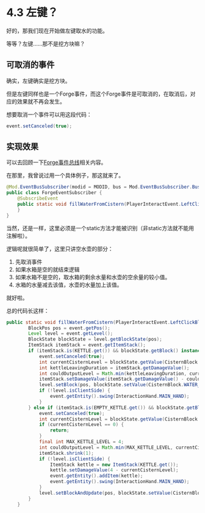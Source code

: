# 4.3 左键？

好的，那我们现在开始做左键取水的功能。

等等？左键……那不是挖方块嘛？

## 可取消的事件

确实，左键确实是挖方块。

但是左键同样也是一个Forge事件，而这个Forge事件是可取消的，在取消后，对应的效果就不再会发生。

想要取消一个事件可以用这段代码：

```java
event.setCanceled(true);
```

## 实现效果

可以去回顾一下[Forge事件总线](../basic/conceptions.md#forge事件总线)相关内容。

在那里，我曾说过用一个具体例子，那这就来了。

```java
@Mod.EventBusSubscriber(modid = MODID, bus = Mod.EventBusSubscriber.Bus.FORGE)
public class ForgeEventSubscriber {
    @SubscribeEvent
    public static void fillWaterFromCistern(PlayerInteractEvent.LeftClickBlock event) {
    }
}
```

当然，还是一样，这里必须是一个static方法才能被识别（非static方法就不能用注解啦）。

逻辑呢就很简单了，这里只讲空水壶的部分：

1. 先取消事件
2. 如果水箱是空的就结束逻辑
3. 如果水箱不是空的，取水箱的剩余水量和水壶的空余量的较小值。
4. 水箱的水量减去该值，水壶的水量加上该值。

就好啦。

总的代码长这样：

```java
public static void fillWaterFromCistern(PlayerInteractEvent.LeftClickBlock event) {
        BlockPos pos = event.getPos();
        Level level = event.getLevel();
        BlockState blockState = level.getBlockState(pos);
        ItemStack itemStack = event.getItemStack();
        if (itemStack.is(KETTLE.get()) && blockState.getBlock() instanceof CisternBlock) {
            event.setCanceled(true);
            int currentCisternLevel = blockState.getValue(CisternBlock.WATER_LEVEL);
            int kettleLeavingDuration = itemStack.getDamageValue();
            int couldOutputLevel = Math.min(kettleLeavingDuration, currentCisternLevel);
            itemStack.setDamageValue(itemStack.getDamageValue() - couldOutputLevel);
            level.setBlock(pos, blockState.setValue(CisternBlock.WATER_LEVEL, currentCisternLevel - couldOutputLevel), 0b0011);
            if (!level.isClientSide) {
                event.getEntity().swing(InteractionHand.MAIN_HAND);
            }
        } else if (itemStack.is(EMPTY_KETTLE.get()) && blockState.getBlock() instanceof CisternBlock) {
            event.setCanceled(true);
            int currentCisternLevel = blockState.getValue(CisternBlock.WATER_LEVEL);
            if (currentCisternLevel == 0) {
                return;
            }
            final int MAX_KETTLE_LEVEL = 4;
            int couldOutputLevel = Math.min(MAX_KETTLE_LEVEL, currentCisternLevel);
            itemStack.shrink(1);
            if (!level.isClientSide) {
                ItemStack kettle = new ItemStack(KETTLE.get());
                kettle.setDamageValue(4 - currentCisternLevel);
                event.getEntity().addItem(kettle);
                event.getEntity().swing(InteractionHand.MAIN_HAND);
            }
            level.setBlockAndUpdate(pos, blockState.setValue(CisternBlock.WATER_LEVEL, currentCisternLevel - couldOutputLevel));
        }
    }
```